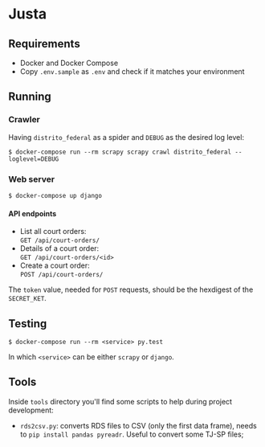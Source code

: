 # Justa

## Requirements

* Docker and Docker Compose
* Copy `.env.sample` as `.env` and check if it matches your environment

## Running

### Crawler

Having `distrito_federal` as a spider and `DEBUG` as the desired log level:

```console
$ docker-compose run --rm scrapy scrapy crawl distrito_federal --loglevel=DEBUG
```

### Web server

```console
$ docker-compose up django
```

#### API endpoints

* List all court orders:<br>`GET /api/court-orders/`
* Details of a court order:<br>`GET /api/court-orders/<id>`
* Create a court order:<br>`POST /api/court-orders/`

The `token` value, needed for `POST` requests, should be the hexdigest of the `SECRET_KET`.

## Testing

```console
$ docker-compose run --rm <service> py.test
```

In which `<service>` can be either `scrapy` or `django`.


## Tools

Inside `tools` directory you'll find some scripts to help during project
development:

- `rds2csv.py`: converts RDS files to CSV (only the first data frame), needs to
  `pip install pandas pyreadr`. Useful to convert some TJ-SP files;
